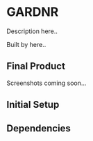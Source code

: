 GARDNR
=========

Description here..

Built by here..


## Final Product

Screenshots coming soon...

## Initial Setup


## Dependencies
